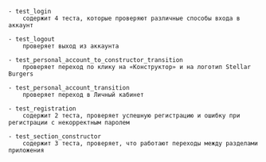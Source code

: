     - test_login
        содержит 4 теста, которые проверяют различные способы входа в аккаунт

    - test_logout
        проверяет выход из аккаунта

    - test_personal_account_to_constructor_transition
        проверяет переход по клику на «Конструктор» и на логотип Stellar Burgers

    - test_personal_account_transition
        проверяет переход в Личный кабинет

    - test_registration
        содержит 2 теста, проверяет успешную регистрацию и ошибку при регистрации с некорректным паролем

    - test_section_constructor
        содержит 3 теста, проверяет, что работают переходы между разделами приложения
